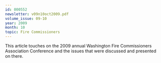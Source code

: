 ```yaml
---
id: 000552
newsletter: v09n10oct2009.pdf
volume_issue: 09-10
year: 2009
month: 10
topic: Fire Commissioners
---
```


This article touches on the 2009 annual Washington Fire Commissioners Association Conference and the issues that were discussed and presented on there.